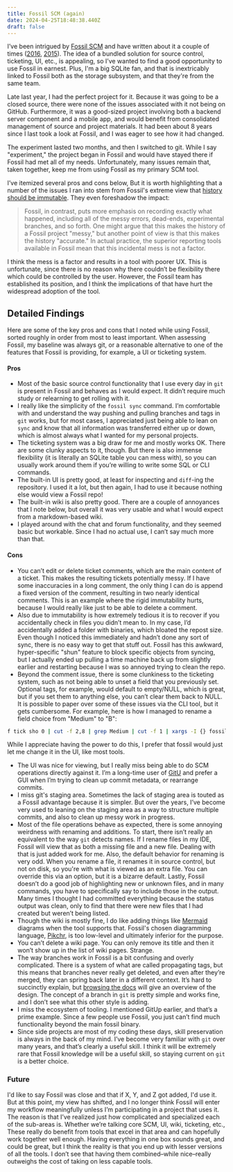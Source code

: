 ```yaml
---
title: Fossil SCM (again)
date: 2024-04-25T18:48:38.440Z
draft: false
---
```

I’ve been intrigued by [Fossil SCM](https://fossil-scm.org) and have written about it a couple of times ([2016](https://kalafut.net/posts/2016-01-24-git-fast-import/), [2015](https://kalafut.net/posts/2015-01-29-fossil-1/)). The idea of a bundled solution for source control, ticketing, UI, etc., is appealing, so I’ve wanted to find a good opportunity to use Fossil in earnest. Plus, I'm a big SQLite fan, and that is inextricably linked to Fossil both as the storage subsystem, and that they're from the same team.

Late last year, I had the perfect project for it. Because it was going to be a closed source, there were none of the issues associated with it not being on GitHub. Furthermore, it was a good-sized project involving both a backend server component and a mobile app, and would benefit from consolidated management of source and project materials. It had been about 8 years since I last took a look at Fossil, and I was eager to see how it had changed.

The experiment lasted two months, and then I switched to git. While I say "experiment," the project began in Fossil and would have stayed there if Fossil had met all of my needs. Unfortunately, many issues remain that, taken together, keep me from using Fossil as my primary SCM tool.

I’ve itemized several pros and cons below,  But it is worth highlighting that a number of the issues I ran into stem from Fossil's extreme view that [history should be immutable](https://fossil-scm.org/home/doc/trunk/www/fossil-v-git.wiki#history).  They even foreshadow the impact:

>Fossil, in contrast, puts more emphasis on recording exactly what happened, including all of the messy errors, dead-ends, experimental branches, and so forth. One might argue that this makes the history of a Fossil project "messy," but another point of view is that this makes the history "accurate." In actual practice, the superior reporting tools available in Fossil mean that this incidental mess is not a factor.

I think the mess is a factor and results in a tool with poorer UX. This is unfortunate, since there is no reason why there couldn’t be flexibility there which could be controlled by the user. However, the Fossil team has established its position, and I think the implications of that have hurt the widespread adoption of the tool.

## Detailed Findings

Here are some of the key pros and cons that I noted while using Fossil, sorted roughly in order from most to least important. When assessing Fossil, my baseline was always git, or a reasonable alternative to one of the features that Fossil is providing, for example, a UI or ticketing system.
#### Pros
- Most of the basic source control functionality that I use every day in `git` is present in Fossil and behaves as I would expect. It didn’t require much study or relearning to get rolling with it.
- I really like the simplicity of the `fossil sync` command. I’m comfortable with and understand the way pushing and pulling branches and tags in `git` works, but for most cases, I appreciated just being able to lean on `sync` and know that all information was transferred either up or down, which is almost always what I wanted for my personal projects.
- The ticketing system was a big draw for me and mostly works OK. There are some clunky aspects to it, though. But there is also immense flexibility (it is literally an SQLite table you can mess with), so you can usually work around them if you’re willing to write some SQL or CLI commands. 
- The built-in UI is pretty good, at least for inspecting and `diff`-ing the repository. I used it a lot, but then again, I had to use it because nothing else would view a Fossil repo!
- The built-in wiki is also pretty good. There are a couple of annoyances that I note below, but overall it was very usable and what I would expect from a markdown-based wiki.
- I played around with the chat and forum functionality, and they seemed basic but workable. Since I had no actual use, I can’t say much more than that.

#### Cons
- You can’t edit or delete ticket comments, which are the main content of a ticket. This makes the resulting tickets potentially messy. If I have some inaccuracies in a long comment, the only thing I can do is append a fixed version of the comment, resulting in two nearly identical comments. This is an example where the rigid immutability hurts, because I would really like just to be able to delete a comment.
- Also due to immutability is how extremely tedious it is to recover if you accidentally check in files you didn’t mean to. In my case, I’d accidentally added a folder with binaries, which bloated the repost size. Even though I noticed this immediately and hadn’t done any sort of sync, there is no easy way to get that stuff out. Fossil has this awkward, hyper-specific "shun" feature to block specific objects from syncing, but I actually ended up pulling a time machine back up from slightly earlier and restarting because I was so annoyed trying to clean the repo. 
- Beyond the comment issue, there is some clunkiness to the ticketing system, such as not being able to unset a field that you previously set. Optional tags, for example, would default to empty/NULL, which is great, but if you set them to anything else, you can’t clear them back to NULL. It is possible to paper over some of these issues via the CLI tool, but it gets cumbersome. For example, here is how I managed to rename a field choice from "Medium" to "B":
```bash
f tick sho 0 | cut -f 2,8 | grep Medium | cut -f 1 | xargs -I {} fossil ticket set {} priority "B"
```

While I appreciate having the power to do this, I prefer that fossil would just let me change it in the UI, like most tools. 
- The UI was nice for viewing, but I really miss being able to do SCM operations directly against it. I’m a long-time user of [GitU](https://gitup.co/) and prefer a GUI when I’m trying to clean up commit metadata, or rearrange commits.
- I miss git's staging area. Sometimes the lack of staging area is touted as a Fossil advantage because it is simpler. But over the years, I’ve become very used to leaning on the staging area as a way to structure multiple commits, and also to clean up messy work in progress.
- Most of the file operations behave as expected, there is some annoying weirdness with renaming and additions. To start, there isn’t really an equivalent to the way `git` detects names. If I rename files in my IDE, Fossil will view that as both a missing file and a new file. Dealing with that is just added work for me. Also, the default behavior for renaming is very odd. When you rename a file, it renames it in source control, but not on disk, so you're with what is viewed as an extra file. You can override this via an option, but it is a bizarre default. Lastly, Fossil doesn’t do a good job of highlighting new or unknown files, and in many commands, you have to specifically say to include those in the output. Many times I thought I had committed everything because the status output was clean, only to find that there were new files that I had created but weren’t being listed. 
- Though the wiki is mostly fine, I do like adding things like [Mermaid](https://mermaid.js.org) diagrams when the tool supports that. Fossil's chosen diagramming language, [Pikchr](https://pikchr.org/home/doc/trunk/homepage.md), is too low-level and ultimately inferior for the purpose.
- You can’t delete a wiki page. You can only remove its title and then it won’t show up in the list of wiki pages. Strange.
- The way branches work in Fossil is a bit confusing and overly complicated. There is a system of what are called propagating tags, but this means that branches never really get deleted, and even after they’re merged, they can spring back later in a different context. It’s hard to succinctly explain, but [browsing the docs](https://www2.fossil-scm.org/home/doc/trunk/www/branching.wiki) will give an overview of the design. The concept of a branch in `git` is pretty simple and works fine, and I don’t see what this other style is adding. 
- I miss the ecosystem of tooling. I mentioned GitUp earlier, and that’s a prime example. Since a few people use Fossil, you just can’t find much functionality beyond the main fossil binary.
- Since side projects are most of my coding these days, skill preservation is always in the back of my mind. I’ve become very familiar with `git` over many years, and that’s clearly a useful skill. I think it will be extremely rare that Fossil knowledge will be a useful skill, so staying current on `git` is a better choice.

### Future
I'd like to say Fossil was close and that if X, Y, and Z got added, I'd use it. But at this point, my view has shifted, and I no longer think Fossil will enter my workflow meaningfully unless I’m participating in a project that uses it. The reason is that I’ve realized just how complicated and specialized each of the sub-areas is. Whether we’re talking core SCM, UI, wiki, ticketing, etc., These really do benefit from tools that excel in that area and can hopefully work together well enough. Having everything in one box sounds great, and could be great, but I think the reality is that you end up with lesser versions of all the tools.  I don’t see that having them combined–while nice–really outweighs the cost of taking on less capable tools. 